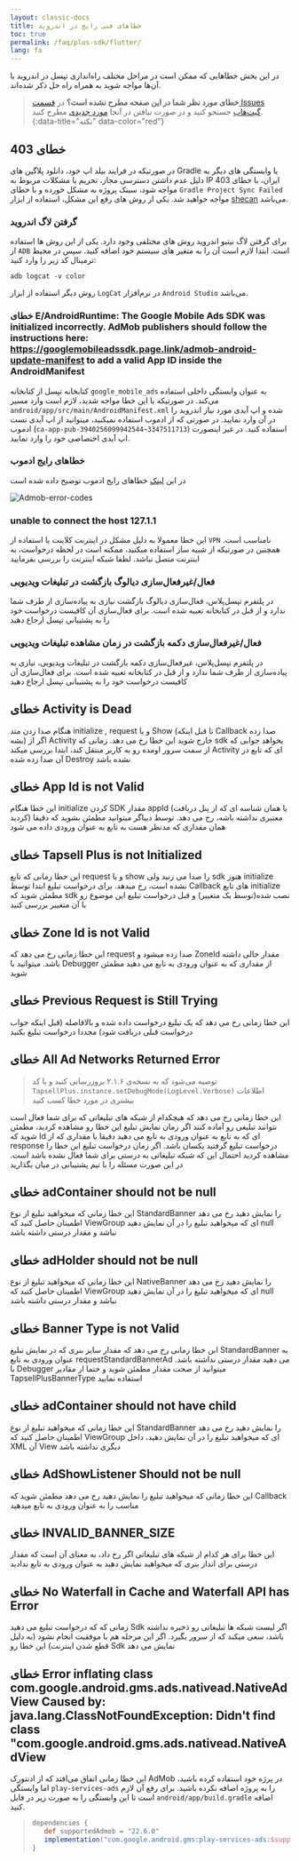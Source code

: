```yaml
---
layout: classic-docs
title: خطاهای فنی رایج در اندروید
toc: true
permalink: /faq/plus-sdk/flutter/
lang: fa
---
```


در این بخش خطاهایی که ممکن‌ است در مراحل مختلف راه‌اندازی تپسل در اندروید با آن‌ها مواجه شوید به همراه راه‌ حل ذکر شده‌اند.

> **خطای مورد نظر شما در این صفحه مطرح نشده است؟** در [قسمت Issues گیت‌هاب](https://github.com/tapsellorg/TapsellPlusSDK-FlutterPlugin/issues?q=is%3Aissue) جستجو کنید و در صورت نیافتن در آنجا [مورد جدیدی](https://github.com/tapsellorg/TapsellPlusSDK-FlutterPlugin/issues/new/choose) مطرح کنید.
{:data-title="نکته" data-color="red"}

## خطای 403

در صورتیکه در فرایند بیلد اپ خود، دانلود پلاگین های Gradle یا وابستگی های دیگر به دلیل عدم داشتن دسترسی مجاز، تحریم یا مشکلات مربوط به IP ایران، با خطای 403 مواجه شود، سینک پروژه به مشکل خورده و با خطای `Gradle Project Sync Failed` مواجه خواهید شد. یکی از روش های رفع این مشکل، استفاده از ابزار [shecan](https://shecan.ir/) می‌باشد.

### گرفتن لاگ اندروید

برای گرفتن لاگ نیتیو اندروید روش های مختلفی وجود دارد. یکی از این روش ها استفاده از `ADB` است. ابتدا لازم است آن را به متغیر های سیستم خود اضافه کنید. سپس در محیط ترمینال کد زیر را وارد کنید:

`adb logcat -v color`

روش دیگر استفاده از ابزار `LogCat` در نرم‌افزار `Android Studio` می‌باشد.

### خطای E/AndroidRuntime: The Google Mobile Ads SDK was initialized incorrectly. AdMob publishers should follow the instructions here: https://googlemobileadssdk.page.link/admob-android-update-manifest to add a valid App ID inside the AndroidManifest

کتابخانه تپسل از کتابخانه `google_mobile_ads` به عنوان وابستگی داخلی استفاده می‌کند. در صورتیکه با این خطا مواجه شدید، لازم است وارد مسیر `android/app/src/main/AndroidManifest.xml` شده و اپ آیدی مورد نیاز اندروید را در آن وارد نمایید. در صورتی که از ادموب استفاده نمیکنید، میتوانید از اپ آیدی تست ادموب (`ca-app-pub-3940256099942544~3347511713`) استفاده کنید. در غیر اینصورت اپ آیدی اختصاصی خود را وارد نمایید.

### خطاهای رایج ادموب

در این [لینک](https://support.google.com/admob/thread/3494603/admob-error-codes-logs?hl=en) خطاهای رایج ادموب توضیح داده شده است

<img src="/images/admob-error-codes.png" alt="Admob-error-codes" />

### unable to connect the host 127.1.1

این خطا معمولا به دلیل مشکل در اینترنت کلاینت یا استفاده از `VPN` نامناسب است. همچنین در صورتیکه از شبیه ساز استفاده میکنید، ممکنه است در لحظه درخواست، به اینترنت متصل نباشد. لطفا شبکه اینترنت را بررسی بفرمایید

### فعال/غیرفعال‌‌سازی دیالوگ بازگشت در تبلیغات ویدیویی

در پلتفرم تپسل‌پلاس، فعال‌سازی دیالوگ بازگشت نیازی به پیاده‌سازی از طرف شما ندارد و از قبل در کتابخانه تعبیه شده است. برای فعال‌سازی آن کافیست درخواست خود را به پشتیبانی تپسل ارجاع دهید

### فعال/غیرفعال‌سازی دکمه بازگشت در زمان مشاهده تبلیغات ویدیویی

در پلتفرم تپسل‌پلاس، غیرفعال‌سازی دکمه بازگشت در تبلیغات ویدیویی، نیازی به پیاده‌سازی از طرف شما ندارد و از قبل در کتابخانه تعبیه شده است. برای فعال‌سازی آن کافیست درخواست خود را به پشتیبانی تپسل ارجاع دهید

## خطای Activity is Dead

 هنگام صدا زدن متد initialize , request و یا Show (تا قبل اینکه  Callback صدا زده بشه) اگر از Activity خارج شوید این خطا رخ می دهد.
زمانی که sdk یخواهد جوابی که از سمت سرور اومده رو به کاربر منتقل کند، ابتدا بررسی میکند Activity ای که تابع در آن صدا زده شده Destroy نشده باشد

## خطای App Id is not Valid

این خطا هنگام initialize کردن SDK مقدار appId (یا همان شناسه ای که از پنل دربافت کردید) معتبری نداشته باشه، رخ می دهد. 
توسط دیباگر میتوانید مطمئن بشوید که دقیقا همان مقداری که مدنظر هست به تابع به عنوان ورودی داده می شود

## خطای Tapsell Plus is not Initialized

این خطا زمانی که تابع request و یا show را صدا می زنید ولی sdk هنوز initialize نشده است، رخ میدهد.
 برای درخواست تبلیغ ابتدا توسط Callback های تابع initialize مطمئن شوید که sdk نصب شده(توسط یک متغییر) و قبل درخواست تبلیغ این موضوع رو با آن متغییر بررسی کنید
 
## خطای Zone Id is not Valid

این خطا زمانی رخ می دهد که request صدا زده میشود و ZoneId مقدار خالی داشته باشد. 
میتوانید با Debugger از مقداری که به عنوان ورودی به تابع می دهید مطمئن شوید

## خطای Previous Request is Still Trying

این خطا زمانی رخ می دهد که یک تبلیغ درخواست داده شده و بالافاصله (قبل اینکه جواب درخواست قبلی دربافت شود) مجددا درخواست تبلیغ بکنید

## خطای All Ad Networks Returned Error

> توصیه می‌شود که به نسخه‌ی ۲.۱.۶ بروزرسانی کنید و با کد `TapsellPlus.instance.setDebugMode(LogLevel.Verbose)` اطلاعات بیشتری در مورد خطا کسب کنید

این خطا زمانی رخ می دهد که هیچکدام از شبکه های تبلیغاتی که برای شما فعال است نتوانند تبلیغی رو آماده کنند
اگر زمان نمایش تبلیغ این خطا رو مشاهده کردید، مطمئن شوید که Id ای که به تابع به عنوان ورودی به تابع می دهید دقیقا با مقداری که از response درخواست تبلیغ گرفتید یکسان باشد. 
اگر زمان درخواست تبلیغ این خطا را مشاهده کردید احتمال این که شبکه تبلیغاتی به درستی برای شما فعال نشده باشد است. 
در این صورت مسئله را با تیم پشتیبانی در میان بگذارید

## خطای adContainer should not be null

این خطا زمانی که میخواهید تبلیغ از نوع StandardBanner را نمایش دهید رخ می دهد
اطمینان حاصل کنید که ViewGroup ای که میخواهید تبلیغ را در آن نمایش دهید null نباشد و مقدار درستی داشته باشد

## خطای adHolder should not be null

این خطا زمانی که میخواهید تبلیغ از نوع NativeBanner را نمایش دهید رخ می دهد
اطمینان حاصل کنید که ViewGroup ای که میخواهید تبلیغ را در آن نمایش دهید null نباشد و مقدار درستی داشته باشد

## خطای Banner Type is not Valid

ابن خطا زمانی رخ می دهد که مقدار سایز بنری که در نمایش تبلیغ StandardBanner به عنوان ورودی به تابع requestStandardBannerAd می دهید مقدار درستی نداشته باشد.
با Debugger میتوانید از صحت مقدار مطمئن شوید و حتما ار مقادیر TapsellPlusBannerType استفاده نمایید

## خطای adContainer should not have child

این خطا زمانی که میخواهید تبلیغ از نوع StandardBanner را نمایش دهید رخ می دهد
اطمینان حاصل کنید که ViewGroup ای که میخواهید تبلیغ را در آن نمایش دهید، داخل XML آن View دیگری نداشته باشد

## خطای AdShowListener Should not be null

این خطا زمانی که میخواهید تبلیغ را نمایش دهید رخ می دهد
مطمئن شوید که Callback مناسب را به عنوان ورودی به تابع میدهید

## خطای INVALID_BANNER_SIZE

این خطا برای هر کدام از شبکه های تبلیغاتی اگر رخ داد، به معنای آن است که مقدار درستی برای انداز بنری که میخواهید نمایش دهید به عنوان ورودی به تابع ندادید

## خطای No Waterfall in Cache and Waterfall API has Error

زمانی که که درخواست تبلیغ می دهید Sdk اگر لیست شبکه ها تبلیغاتی رو ذخیره نداشته باشد، سعی میکند که از سرور بگیرد. اگر این مرحله هم با موفقیت انجام نشود (به دلیل قطع شدن اینترنت) این خطا رو  Sdk نمایش می دهد


## خطای Error inflating class com.google.android.gms.ads.nativead.NativeAdView Caused by: java.lang.ClassNotFoundException: Didn't find class "com.google.android.gms.ads.nativead.NativeAdView

این خطا زمانی اتفاق می‌افتد که از ادنتورک AdMob در پرژه خود استفاده کرده باشید، اما وابستگی `play-services-ads` را به پروژه اضافه نکرده باشید. برای رفع آن لازم است تا این وابستگی را به صورت زیر در فایل `android/app/build.gradle` اضافه کنید.
> ```groovy
> dependencies {
>    def supportedAdmob = "22.6.0"
>    implementation("com.google.android.gms:play-services-ads:$supportedAdmob")
> }
> ```
